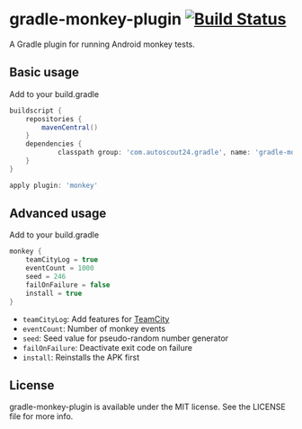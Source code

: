 # gradle-monkey-plugin [![Build Status](https://travis-ci.org/AutoScout24/gradle-monkey-plugin.png)](https://travis-ci.org/AutoScout24/gradle-monkey-plugin)
A Gradle plugin for running Android monkey tests.

## Basic usage

Add to your build.gradle

```gradle
buildscript {
    repositories {
        mavenCentral()
    }
    dependencies {
		    classpath group: 'com.autoscout24.gradle', name: 'gradle-monkey-plugin', version: '0.8+'
    }
}

apply plugin: 'monkey'
```

## Advanced usage

Add to your build.gradle

```gradle
monkey {
    teamCityLog = true
    eventCount = 1000
    seed = 246
    failOnFailure = false
    install = true
}
```

* `teamCityLog`: Add features for [TeamCity](http://www.jetbrains.com/teamcity/)
* `eventCount`: Number of monkey events
* `seed`: Seed value for pseudo-random number generator
* `failOnFailure`: Deactivate exit code on failure
* `install`: Reinstalls the APK first

## License

gradle-monkey-plugin is available under the MIT license. See the LICENSE file for more info.
